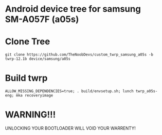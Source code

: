 # Android device tree for samsung SM-A057F (a05s)

# Clone Tree
    git clone https://github.com/TheNoobDevs/custom_twrp_samsung_a05s -b twrp-12.1b device/samsung/a05s
# Build twrp
    ALLOW_MISSING_DEPENDENCIES=true; . build/envsetup.sh; lunch twrp_a05s-eng; mka recoveryimage

# WARNING!!!
UNLOCKING YOUR BOOTLOADER WILL VOID YOUR WARRENTY!
